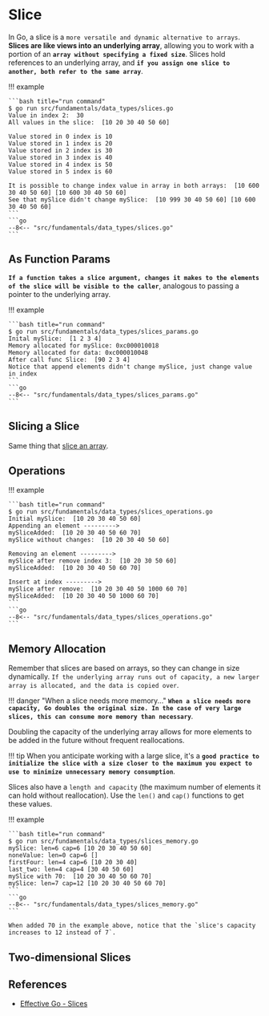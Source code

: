 # Slice

In Go, a slice is a `more versatile and dynamic alternative to arrays`. **Slices are like views into an underlying array**, allowing you to work with a portion of an **`array without specifying a fixed size`**. Slices hold references to an underlying array, and **`if you assign one slice to another, both refer to the same array`**.

!!! example

    ```bash title="run command"
    $ go run src/fundamentals/data_types/slices.go
    Value in index 2:  30
    All values in the slice:  [10 20 30 40 50 60]

    Value stored in 0 index is 10
    Value stored in 1 index is 20
    Value stored in 2 index is 30
    Value stored in 3 index is 40
    Value stored in 4 index is 50
    Value stored in 5 index is 60

    It is possible to change index value in array in both arrays:  [10 600 30 40 50 60] [10 600 30 40 50 60]
    See that mySlice didn't change mySlice:  [10 999 30 40 50 60] [10 600 30 40 50 60]
    ```
    ```go
    --8<-- "src/fundamentals/data_types/slices.go"
    ```

## As Function Params

**`If a function takes a slice argument, changes it makes to the elements of the slice will be visible to the caller`**, analogous to passing a pointer to the underlying array.

!!! example

    ```bash title="run command"
    $ go run src/fundamentals/data_types/slices_params.go
    Inital mySlice:  [1 2 3 4]
    Memory allocated for mySlice: 0xc000010018
    Memory allocated for data: 0xc000010048
    After call func Slice:  [90 2 3 4]
    Notice that append elements didn't change mySlice, just change value in index
    ```
    ```go
    --8<-- "src/fundamentals/data_types/slices_params.go"
    ```

## Slicing a Slice

Same thing that [slice an array](array.md#slicing-an-array).

## Operations

!!! example

    ```bash title="run command"
    $ go run src/fundamentals/data_types/slices_operations.go
    Initial mySlice:  [10 20 30 40 50 60]
    Appending an element --------->
    mySliceAdded:  [10 20 30 40 50 60 70]
    mySlice without changes:  [10 20 30 40 50 60]

    Removing an element --------->
    mySlice after remove index 3:  [10 20 30 50 60]
    mySliceAdded:  [10 20 30 40 50 60 70]

    Insert at index --------->
    mySlice after remove:  [10 20 30 40 50 1000 60 70]
    mySliceAdded:  [10 20 30 40 50 1000 60 70]
    ```
    ```go
    --8<-- "src/fundamentals/data_types/slices_operations.go"
    ```

## Memory Allocation

Remember that slices are based on arrays, so they can change in size dynamically. `If the underlying array runs out of capacity, a new larger array is allocated, and the data is copied over`.

!!! danger "When a slice needs more memory..."
    **`When a slice needs more capacity, Go doubles the original size. In the case of very large slices, this can consume more memory than necessary`**.

Doubling the capacity of the underlying array allows for more elements to be added in the future without frequent reallocations.

!!! tip
    When you anticipate working with a large slice, it's a **`good practice to initialize the slice with a size closer to the maximum you expect to use to minimize unnecessary memory consumption`**.

Slices also have a `length and capacity` (the maximum number of elements it can hold without reallocation). Use the `len()` and `cap()` functions to get these values.

!!! example

    ```bash title="run command"
    $ go run src/fundamentals/data_types/slices_memory.go
    mySlice: len=6 cap=6 [10 20 30 40 50 60]
    noneValue: len=0 cap=6 []
    firstFour: len=4 cap=6 [10 20 30 40]
    last_two: len=4 cap=4 [30 40 50 60]
    mySlice with 70:  [10 20 30 40 50 60 70]
    mySlice: len=7 cap=12 [10 20 30 40 50 60 70]
    ```
    ```go
    --8<-- "src/fundamentals/data_types/slices_memory.go"
    ```

    When added 70 in the example above, notice that the `slice's capacity increases to 12 instead of 7`.

## Two-dimensional Slices

## References

- [Effective Go - Slices](https://go.dev/doc/effective_go#slices)
